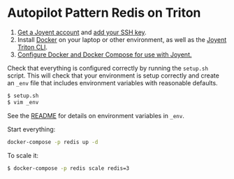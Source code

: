 # Autopilot Pattern Redis on Triton

1. [Get a Joyent account](https://my.joyent.com/landing/signup/) and [add your SSH key](https://docs.joyent.com/public-cloud/getting-started).
2. Install [Docker](https://docs.docker.com/docker-for-mac/install/) on your laptop or other environment, as well as the [Joyent Triton CLI](https://www.joyent.com/blog/introducing-the-triton-command-line-tool).
3. [Configure Docker and Docker Compose for use with Joyent.](https://docs.joyent.com/public-cloud/api-access/docker)

Check that everything is configured correctly by running the `setup.sh` script. This will check that your environment is setup correctly and create an `_env` file that includes environment variables with reasonable defaults.

```bash
$ setup.sh
$ vim _env 
```

See the [README](../../README.md) for details on environment variables in `_env`.

Start everything:

```bash
docker-compose -p redis up -d
```

To scale it:

```bash
$ docker-compose -p redis scale redis=3
```
